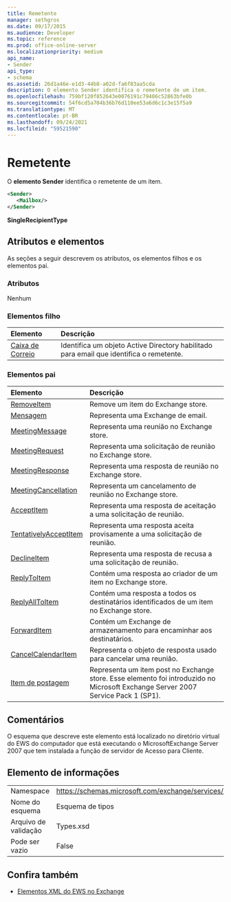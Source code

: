 ```yaml
---
title: Remetente
manager: sethgros
ms.date: 09/17/2015
ms.audience: Developer
ms.topic: reference
ms.prod: office-online-server
ms.localizationpriority: medium
api_name:
- Sender
api_type:
- schema
ms.assetid: 26d1a46e-e1d3-44b8-a02d-fa6f83aa5cda
description: O elemento Sender identifica o remetente de um item.
ms.openlocfilehash: 759bf120f852643e0076191c79486c52863bfe0b
ms.sourcegitcommit: 54f6cd5a704b36b76d110ee53a6d6c1c3e15f5a9
ms.translationtype: MT
ms.contentlocale: pt-BR
ms.lasthandoff: 09/24/2021
ms.locfileid: "59521590"
---
```

# <a name="sender"></a>Remetente

O **elemento Sender** identifica o remetente de um item. 
  
```xml
<Sender>
   <Mailbox/>
</Sender>
```

 **SingleRecipientType**
## <a name="attributes-and-elements"></a>Atributos e elementos

As seções a seguir descrevem os atributos, os elementos filhos e os elementos pai.
  
### <a name="attributes"></a>Atributos

Nenhum
  
### <a name="child-elements"></a>Elementos filho

|**Elemento**|**Descrição**|
|:-----|:-----|
|[Caixa de Correio](mailbox.md) <br/> |Identifica um objeto Active Directory habilitado para email que identifica o remetente.  <br/> |
   
### <a name="parent-elements"></a>Elementos pai

|**Elemento**|**Descrição**|
|:-----|:-----|
|[RemoveItem](removeitem.md) <br/> |Remove um item do Exchange store.  <br/> |
|[Mensagem](message-ex15websvcsotherref.md) <br/> |Representa uma Exchange de email.  <br/> |
|[MeetingMessage](meetingmessage.md) <br/> |Representa uma reunião no Exchange store.  <br/> |
|[MeetingRequest](meetingrequest.md) <br/> |Representa uma solicitação de reunião no Exchange store.  <br/> |
|[MeetingResponse](meetingresponse.md) <br/> |Representa uma resposta de reunião no Exchange store.  <br/> |
|[MeetingCancellation](meetingcancellation.md) <br/> |Representa um cancelamento de reunião no Exchange store.  <br/> |
|[AcceptItem](acceptitem.md) <br/> |Representa uma resposta de aceitação a uma solicitação de reunião.  <br/> |
|[TentativelyAcceptItem](tentativelyacceptitem.md) <br/> |Representa uma resposta aceita provisamente a uma solicitação de reunião.  <br/> |
|[DeclineItem](declineitem.md) <br/> |Representa uma resposta de recusa a uma solicitação de reunião.  <br/> |
|[ReplyToItem](replytoitem.md) <br/> |Contém uma resposta ao criador de um item no Exchange store.  <br/> |
|[ReplyAllToItem](replyalltoitem.md) <br/> |Contém uma resposta a todos os destinatários identificados de um item no Exchange store.  <br/> |
|[ForwardItem](forwarditem.md) <br/> |Contém um Exchange de armazenamento para encaminhar aos destinatários.  <br/> |
|[CancelCalendarItem](cancelcalendaritem.md) <br/> |Representa o objeto de resposta usado para cancelar uma reunião.  <br/> |
|[Item de postagem](postitem.md) <br/> |Representa um item post no Exchange store. Esse elemento foi introduzido no Microsoft Exchange Server 2007 Service Pack 1 (SP1).  <br/> |
   
## <a name="remarks"></a>Comentários

O esquema que descreve este elemento está localizado no diretório virtual do EWS do computador que está executando o MicrosoftExchange Server 2007 que tem instalada a função de servidor de Acesso para Cliente.
  
## <a name="element-information"></a>Elemento de informações

|||
|:-----|:-----|
|Namespace  <br/> |https://schemas.microsoft.com/exchange/services/2006/types  <br/> |
|Nome do esquema  <br/> |Esquema de tipos  <br/> |
|Arquivo de validação  <br/> |Types.xsd  <br/> |
|Pode ser vazio  <br/> |False  <br/> |
   
## <a name="see-also"></a>Confira também



- [Elementos XML do EWS no Exchange](ews-xml-elements-in-exchange.md)

